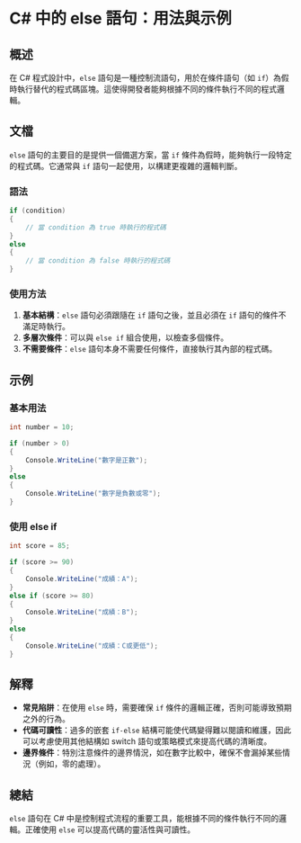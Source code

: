 <!--
Meta Description: # C# 中的 else 語句：用法與示例 ## 概述 在 C# 程式設計中，`else` 語句是一種控制流語句，用於在條件語句（如 `if`）為假時執行替代的程式碼區塊。這使得開發者能夠根據不同的條件執行不同的程式邏輯。 ## 文檔 `else` 語句的主要目的是提供一個備選方案，當 `if` 條...
Meta Keywords: else, console, writeline, csharp, condition
-->

# C# 中的 else 語句：用法與示例

## 概述
在 C# 程式設計中，`else` 語句是一種控制流語句，用於在條件語句（如 `if`）為假時執行替代的程式碼區塊。這使得開發者能夠根據不同的條件執行不同的程式邏輯。

## 文檔
`else` 語句的主要目的是提供一個備選方案，當 `if` 條件為假時，能夠執行一段特定的程式碼。它通常與 `if` 語句一起使用，以構建更複雜的邏輯判斷。

### 語法
```csharp
if (condition)
{
    // 當 condition 為 true 時執行的程式碼
}
else
{
    // 當 condition 為 false 時執行的程式碼
}
```

### 使用方法
1. **基本結構**：`else` 語句必須跟隨在 `if` 語句之後，並且必須在 `if` 語句的條件不滿足時執行。
2. **多層次條件**：可以與 `else if` 組合使用，以檢查多個條件。
3. **不需要條件**：`else` 語句本身不需要任何條件，直接執行其內部的程式碼。

## 示例
### 基本用法
```csharp
int number = 10;

if (number > 0)
{
    Console.WriteLine("數字是正數");
}
else
{
    Console.WriteLine("數字是負數或零");
}
```

### 使用 else if
```csharp
int score = 85;

if (score >= 90)
{
    Console.WriteLine("成績：A");
}
else if (score >= 80)
{
    Console.WriteLine("成績：B");
}
else
{
    Console.WriteLine("成績：C或更低");
}
```

## 解釋
- **常見陷阱**：在使用 `else` 時，需要確保 `if` 條件的邏輯正確，否則可能導致預期之外的行為。 
- **代碼可讀性**：過多的嵌套 `if-else` 結構可能使代碼變得難以閱讀和維護，因此可以考慮使用其他結構如 switch 語句或策略模式來提高代碼的清晰度。
- **邊界條件**：特別注意條件的邊界情況，如在數字比較中，確保不會漏掉某些情況（例如，零的處理）。

## 總結
`else` 語句在 C# 中是控制程式流程的重要工具，能根據不同的條件執行不同的邏輯。正確使用 `else` 可以提高代碼的靈活性與可讀性。